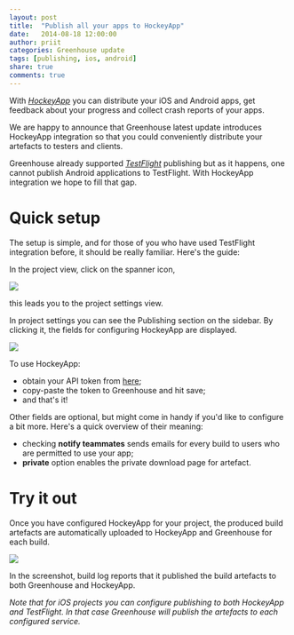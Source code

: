 ```yaml
---
layout: post
title:  "Publish all your apps to HockeyApp"
date:   2014-08-18 12:00:00
author: priit
categories: Greenhouse update
tags: [publishing, ios, android]
share: true
comments: true
---
```


With *<a href="http://hockeyapp.net">HockeyApp</a>* you can distribute your iOS and Android apps, get feedback about your progress and collect crash reports of your apps.

We are happy to announce that Greenhouse latest update introduces HockeyApp integration so that you could conveniently distribute your artefacts to testers and clients.

Greenhouse already supported *<a href="https://www.testflightapp.com">TestFlight</a>* publishing but as it happens, one cannot publish Android applications to TestFlight. With HockeyApp integration we hope to fill that gap.

<!--more-->

Quick setup
=========
The setup is simple, and for those of you who have used TestFlight integration before, it should be really familiar. Here's the guide:

In the project view, click on the spanner icon,

<a data-lightbox="hockeyapp-publishing" href="{{ site_url }}/assets/project-spanner.png">
    <img class="post-img" src="{{ site.url }}/assets/project-spanner.png" />
</a>

this leads you to the project settings view.

In project settings you can see the Publishing section on the sidebar. 
By clicking it, the fields for configuring HockeyApp are displayed.

<a data-lightbox="hockeyapp-publishing" href="{{ site_url }}/assets/hockeyapp.png">
    <img class="post-img" src="{{ site.url }}/assets/hockeyapp.png" />
</a>

To use HockeyApp:
 * obtain your API token from <a href="https://rink.hockeyapp.net/manage/auth_tokens">here</a>;
 * copy-paste the token to Greenhouse and hit save;
 * and that's it!

Other fields are optional, but might come in handy if you'd like to configure a bit more.
Here's a quick overview of their meaning:
 * checking **notify teammates** sends emails for every build to users who are permitted to use your app;
 * **private** option enables the private download page for artefact.


Try it out
=========
Once you have configured HockeyApp for your project, the produced build artefacts are automatically uploaded to HockeyApp and Greenhouse for each build.

<a data-lightbox="hockeyapp-publishing" href="{{ site_url }}/assets/hockeyapp_log_message_cropped.png">
    <img class="post-img" src="{{ site.url }}/assets/hockeyapp_log_message_cropped.png"/>
</a>

In the screenshot, build log reports that it published the build artefacts to both Greenhouse and HockeyApp.

*Note that for iOS projects you can configure publishing to both HockeyApp and TestFlight. In that case Greenhouse will publish the artefacts to each configured service.*
